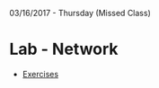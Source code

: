 03/16/2017 - Thursday (Missed Class)

# Lab - Network

* [Exercises](http://aprender.ead.unb.br/mod/folder/view.php?id=183505)
